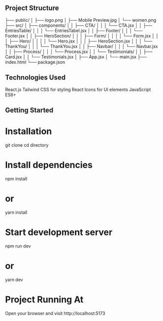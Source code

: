 ## Project Structure

├── public/
│   ├── logo.png
│   ├── Mobile Preview.jpg
│   └── women.png
├── src/
│   ├── components/
│   │   ├── CTA/
│   │   │   └── CTA.jsx
│   │   ├── EntriesTable/
│   │   │   └── EntriesTabel.jsx
│   │   ├── Footer/
│   │   │   └── Footer.jsx
│   │   ├── HeroSection/
│   │   │   ├── Form/
│   │   │   │   └── Form.jsx
│   │   │   ├── Hero/
│   │   │   │   └── Hero.jsx
│   │   │   ├── HeroSection.jsx
│   │   │   └── ThankYou/
│   │   │       └── ThankYou.jsx
│   │   ├── Navbar/
│   │   │   └── Navbar.jsx
│   │   ├── Process/
│   │   │   └── Process.jsx
│   │   └── Testimonials/
│   │       ├── Card.jsx
│   │       └── Testimonials.jsx
│   ├── App.jsx
│   └── main.jsx
├── index.html
└── package.json

## Technologies Used

React.js
Tailwind CSS for styling
React Icons for UI elements
JavaScript ES6+

## Getting Started

# Installation

git clone <repository-url>
cd directory

# Install dependencies

npm install
# or
yarn install

# Start development server

npm run dev
# or
yarn dev

# Project Running At

Open your browser and visit http://localhost:5173